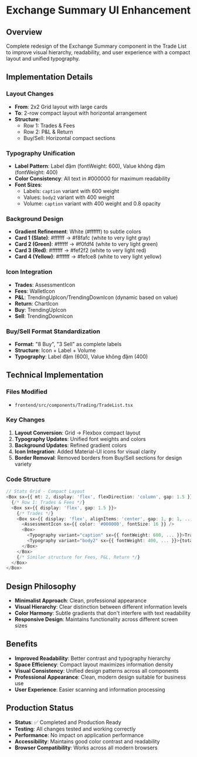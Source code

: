 # Exchange Summary UI Enhancement

## Overview
Complete redesign of the Exchange Summary component in the Trade List to improve visual hierarchy, readability, and user experience with a compact layout and unified typography.

## Implementation Details

### Layout Changes
- **From**: 2x2 Grid layout with large cards
- **To**: 2-row compact layout with horizontal arrangement
- **Structure**: 
  - Row 1: Trades & Fees
  - Row 2: P&L & Return
  - Buy/Sell: Horizontal compact sections

### Typography Unification
- **Label Pattern**: Label đậm (fontWeight: 600), Value không đậm (fontWeight: 400)
- **Color Consistency**: All text in #000000 for maximum readability
- **Font Sizes**: 
  - Labels: `caption` variant with 600 weight
  - Values: `body2` variant with 400 weight
  - Volume: `caption` variant with 400 weight and 0.8 opacity

### Background Design
- **Gradient Refinement**: White (#ffffff) to subtle colors
- **Card 1 (Slate)**: #ffffff → #f8fafc (white to very light gray)
- **Card 2 (Green)**: #ffffff → #f0fdf4 (white to very light green)
- **Card 3 (Red)**: #ffffff → #fef2f2 (white to very light red)
- **Card 4 (Yellow)**: #ffffff → #fefce8 (white to very light yellow)

### Icon Integration
- **Trades**: AssessmentIcon
- **Fees**: WalletIcon
- **P&L**: TrendingUpIcon/TrendingDownIcon (dynamic based on value)
- **Return**: ChartIcon
- **Buy**: TrendingUpIcon
- **Sell**: TrendingDownIcon

### Buy/Sell Format Standardization
- **Format**: "8 Buy", "3 Sell" as complete labels
- **Structure**: Icon + Label + Volume
- **Typography**: Label đậm (600), Value không đậm (400)

## Technical Implementation

### Files Modified
- `frontend/src/components/Trading/TradeList.tsx`

### Key Changes
1. **Layout Conversion**: Grid → Flexbox compact layout
2. **Typography Updates**: Unified font weights and colors
3. **Background Updates**: Refined gradient colors
4. **Icon Integration**: Added Material-UI icons for visual clarity
5. **Border Removal**: Removed borders from Buy/Sell sections for design variety

### Code Structure
```typescript
// Stats Grid - Compact Layout
<Box sx={{ mt: 2, display: 'flex', flexDirection: 'column', gap: 1.5 }}>
  {/* Row 1: Trades & Fees */}
  <Box sx={{ display: 'flex', gap: 1.5 }}>
    {/* Trades */}
    <Box sx={{ display: 'flex', alignItems: 'center', gap: 1, p: 1, ... }}>
      <AssessmentIcon sx={{ color: '#000000', fontSize: 16 }} />
      <Box>
        <Typography variant="caption" sx={{ fontWeight: 600, ... }}>Trades</Typography>
        <Typography variant="body2" sx={{ fontWeight: 400, ... }}>{totalTrades}</Typography>
      </Box>
    </Box>
    {/* Similar structure for Fees, P&L, Return */}
  </Box>
</Box>
```

## Design Philosophy
- **Minimalist Approach**: Clean, professional appearance
- **Visual Hierarchy**: Clear distinction between different information levels
- **Color Harmony**: Subtle gradients that don't interfere with text readability
- **Responsive Design**: Maintains functionality across different screen sizes

## Benefits
- **Improved Readability**: Better contrast and typography hierarchy
- **Space Efficiency**: Compact layout maximizes information density
- **Visual Consistency**: Unified design patterns across all components
- **Professional Appearance**: Clean, modern design suitable for business use
- **User Experience**: Easier scanning and information processing

## Production Status
- **Status**: ✅ Completed and Production Ready
- **Testing**: All changes tested and working correctly
- **Performance**: No impact on application performance
- **Accessibility**: Maintains good color contrast and readability
- **Browser Compatibility**: Works across all modern browsers
